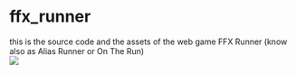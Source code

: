 # ffx_runner
this is the source code and the assets of the web game FFX Runner (know also as Alias Runner or On The Run)<br>
<img src="http://www.officinepixel.com/immagini/games/th__ffxRunner.jpg">
